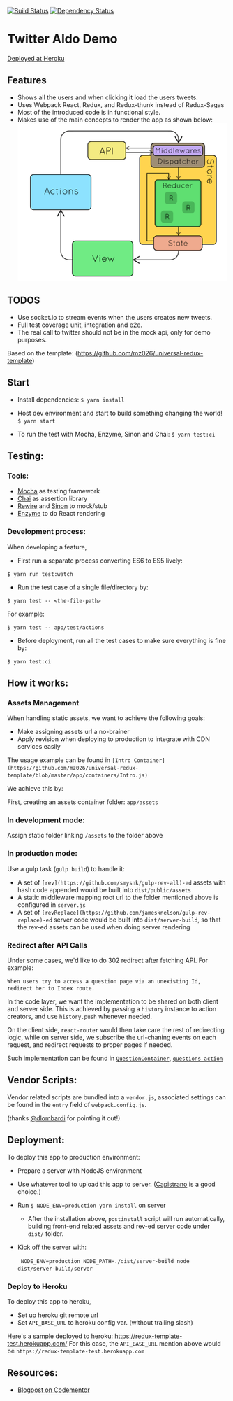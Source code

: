 [![Build Status](https://travis-ci.org/Yatufo/tweets.svg?branch=master)](https://travis-ci.org/Yatufo/tweets)
[![Dependency Status](https://dependencyci.com/github/Yatufo/tweets/badge)](https://dependencyci.com/github/Yatufo/tweets)

# Twitter Aldo Demo

[Deployed at Heroku](https://twitteraldo.herokuapp.com/)

## Features
 - Shows all the users and when clicking it load the users tweets.
 - Uses Webpack React, Redux, and Redux-thunk instead of Redux-Sagas
 - Most of the introduced code is in functional style.
 - Makes use of the main concepts to render the app as shown below:
 ![React Flow](ReactFlow.gif) 
 

## TODOS 
- Use socket.io to stream events when the users creates new tweets.
- Full test coverage unit, integration and e2e.
- The real call to twitter should not be in the mock api, only for demo purposes.


Based on the template: (https://github.com/mz026/universal-redux-template)

## Start

- Install dependencies:
`$ yarn install`

- Host dev environment and start to build something changing the world!
`$ yarn start`

- To run the test with Mocha, Enzyme, Sinon and Chai:
`$ yarn test:ci`

## Testing:

### Tools:

- [Mocha](https://mochajs.org/) as testing framework
- [Chai](http://chaijs.com/) as assertion library
- [Rewire](https://github.com/speedskater/babel-plugin-rewire) and [Sinon](http://sinonjs.org/) to mock/stub
- [Enzyme](http://airbnb.io/enzyme/index.html) to do React rendering

### Development process:

When developing a feature,

* First run a separate process converting ES6 to ES5 lively:

```
$ yarn run test:watch
```

* Run the test case of a single file/directory by:

```
$ yarn test -- <the-file-path>
```

For example:

```
$ yarn test -- app/test/actions
```

* Before deployment, run all the test cases to make sure everything is fine by:

```
$ yarn test:ci
```

## How it works:

### Assets Management

When handling static assets, we want to achieve the following goals:

- Make assigning assets url a no-brainer
- Apply revision when deploying to production to integrate with CDN services easily

The usage example can be found in `[Intro Container](https://github.com/mz026/universal-redux-template/blob/master/app/containers/Intro.js)`


We achieve this by:

First, creating an assets container folder: `app/assets`

### In development mode:

Assign static folder linking `/assets` to the folder above

### In production mode:

Use a gulp task (`gulp build`) to handle it:

- A set of `[rev](https://github.com/smysnk/gulp-rev-all)-ed` assets with hash code appended would be built into `dist/public/assets`
- A static middleware mapping root url to the folder mentioned above is configured in `server.js`
- A set of `[revReplace](https://github.com/jamesknelson/gulp-rev-replace)-ed` server code would be built into `dist/server-build`, so that the rev-ed assets can be used when doing server rendering


### Redirect after API Calls

Under some cases, we'd like to do 302 redirect after fetching API. For example:

```
When users try to access a question page via an unexisting Id, redirect her to Index route.
```

In the code layer, we want the implementation to be shared on both client and server side.
This is achieved by passing a `history` instance to action creators, and use `history.push` whenever needed.

On the client side, `react-router` would then take care the rest of redirecting logic,
while on server side, we subscribe the url-chaning events on each request, and redirect requests to proper pages if needed.

Such implementation can be found in [`QuestionContainer`](https://github.com/mz026/universal-redux-template/blob/master/app/containers/UserTweetsContainer.js),
[`questions action`](https://github.com/mz026/universal-redux-template/blob/master/app/actions/questions.js)


## Vendor Scripts:

Vendor related scripts are bundled into a `vendor.js`,
associated settings can be found in the `entry` field of `webpack.config.js`.

(thanks [@dlombardi](https://github.com/dlombardi) for pointing it out!)

## Deployment:

To deploy this app to production environment:

- Prepare a server with NodeJS environment

- Use whatever tool to upload this app to server. ([Capistrano](http://capistranorb.com/) is a good choice.)

- Run `$ NODE_ENV=production yarn install` on server
  - After the installation above, `postinstall` script will run automatically, building front-end related assets and rev-ed server code under `dist/` folder.

- Kick off the server with:

    ` NODE_ENV=production NODE_PATH=./dist/server-build node dist/server-build/server`

### Deploy to Heroku

To deploy this app to heroku,

- Set up heroku git remote url
- Set `API_BASE_URL` to heroku config var. (without trailing slash)

Here's a [sample](https://redux-template-test.herokuapp.com/) deployed to heroku: https://redux-template-test.herokuapp.com/
For this case, the `API_BASE_URL` mention above would be `https://redux-template-test.herokuapp.com`


## Resources:
  - [Blogpost on Codementor](https://www.codementor.io/reactjs/tutorial/redux-server-rendering-react-router-universal-web-app)
